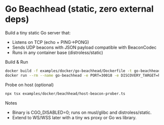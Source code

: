 # Go Beachhead (static, zero external deps)

Build a tiny static Go server that:

- Listens on TCP (echo + PING→PONG)
- Sends UDP beacons with JSON payload compatible with BeaconCodec
- Runs in any container base (distroless/static)

Build & Run

```bash
docker build -f examples/docker/go-beachhead/Dockerfile -t go-beachhead .
docker run --rm --name go-beachhead -e PORT=30018 -e DISCOVERY_TARGET=host.docker.internal:53530 -p 30018:30018 go-beachhead
```

Probe on host (optional)

```bash
npx tsx examples/docker/beachhead/host-beacon-prober.ts
```

Notes

- Binary is CGO_DISABLED=0; runs on musl/glibc and distroless/static.
- Extend to WS/WSS later with a tiny ws proxy or Go ws library.

